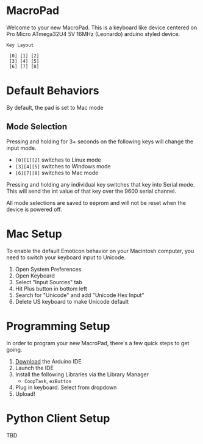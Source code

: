 # MacroPad

Welcome to your new MacroPad. This is a keyboard like device centered on Pro Micro ATmega32U4 5V 16MHz (Leonardo) arduino styled device.

```
Key Layout

 [0] [1] [2]
 [3] [4] [5]
 [6] [7] [8]

```

# Default Behaviors

By default, the pad is set to Mac mode

## Mode Selection

Pressing and holding for 3+ seconds on the following keys will change the input mode.

- `[0][1][2]` switches to Linux mode
- `[3][4][5]` switches to Windows mode
- `[6][7][8]` switches to Mac mode

Pressing and holding any individual key switches that key into Serial mode. This will send the int value of that key over the 9600 serial channel.

All mode selections are saved to eeprom and will not be reset when the device is powered off.

# Mac Setup

To enable the default Emoticon behavior on your Macintosh computer, you need to switch your keyboard input to Unicode.

1. Open System Preferences
2. Open Keyboard
3. Select "Input Sources" tab
4. Hit Plus button in bottom left
5. Search for "Unicode" and add "Unicode Hex Input"
6. Delete US keyboard to make Unicode default


# Programming Setup

In order to program your new MacroPad, there's a few quick steps to get going.

1. [Download](https://www.arduino.cc/en/software) the Arduino IDE
2. Launch the IDE
3. Install the following Libraries via the Library Manager
	- `CoopTask`, `ezButton`
4. Plug in keyboard. Select from dropdown
5. Upload!

# Python Client Setup

TBD